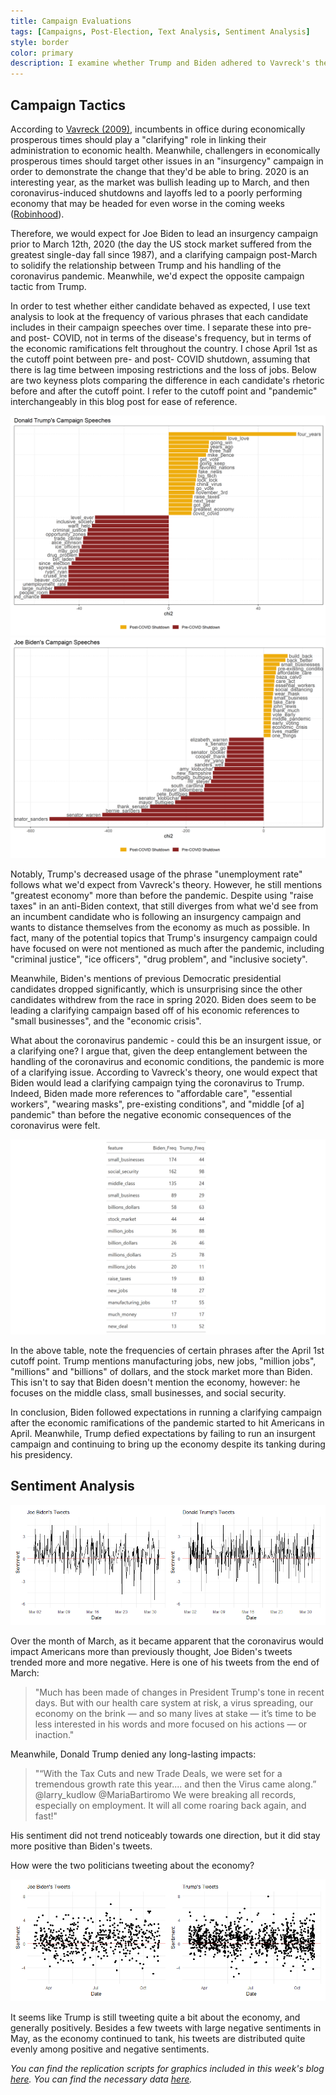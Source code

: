 ```yaml
---
title: Campaign Evaluations
tags: [Campaigns, Post-Election, Text Analysis, Sentiment Analysis]
style: border
color: primary
description: I examine whether Trump and Biden adhered to Vavreck's theory of clarifying/insurgent campaigns through text analysis.
---
```


## Campaign Tactics

According to [Vavreck (2009)](https://www-jstor-org.ezp-prod1.hul.harvard.edu/stable/j.ctt7t1g4), incumbents in office during economically prosperous times should play a "clarifying" role in linking their administration to economic health. Meanwhile, challengers in economically prosperous times should target other issues in an "insurgency" campaign in order to demonstrate the change that they'd be able to bring. 2020 is an interesting year, as the market was bullish leading up to March, and then coronavirus-induced shutdowns and layoffs led to a poorly performing economy that may be headed for even worse in the coming weeks ([Robinhood](https://learn.robinhood.com/articles/3i6hIwhY75uWjZUZiLFTFT/what-are-bull-and-bear-markets/)).

Therefore, we would expect for Joe Biden to lead an insurgency campaign prior to March 12th, 2020 (the day the US stock market suffered from the greatest single-day fall since 1987), and a clarifying campaign post-March to solidify the relationship between Trump and his handling of the coronavirus pandemic. Meanwhile, we'd expect the opposite campaign tactic from Trump.

In order to test whether either candidate behaved as expected, I use text analysis to look at the frequency of various phrases that each candidate includes in their campaign speeches over time. I separate these into pre- and post- COVID, not in terms of the disease's frequency, but in terms of the economic ramifications felt throughout the country. I chose April 1st as the cutoff point between pre- and post- COVID shutdown, assuming that there is lag time between imposing restrictions and the loss of jobs. Below are two keyness plots comparing the difference in each candidate's rhetoric before and after the cutoff point. I refer to the cutoff point and "pandemic" interchangeably in this blog post for ease of reference.

![](../figures/speechkeyness1.png)
![](../figures/speechkeyness2.png)

Notably, Trump's decreased usage of the phrase "unemployment rate" follows what we'd expect from Vavreck's theory. However, he still mentions "greatest economy" more than before the pandemic. Despite using "raise taxes" in an anti-Biden context, that still diverges from what we'd see from an incumbent candidate who is following an insurgency campaign and wants to distance themselves from the economy as much as possible. In fact, many of the potential topics that Trump's insurgency campaign could have focused on were not mentioned as much after the pandemic, including "criminal justice", "ice officers", "drug problem", and "inclusive society". 

Meanwhile, Biden's mentions of previous Democratic presidential candidates dropped significantly, which is unsurprising since the other candidates withdrew from the race in spring 2020. Biden does seem to be leading a clarifying campaign based off of his economic references to "small businesses", and the "economic crisis".

What about the coronavirus pandemic - could this be an insurgent issue, or a clarifying one? I argue that, given the deep entanglement between the handling of the coronavirus and economic conditions, the pandemic is more of a clarifying issue. According to Vavreck's theory, one would expect that Biden would lead a clarifying campaign tying the coronavirus to Trump. Indeed, Biden made more references to "affordable care", "essential workers", "wearing masks", pre-existing conditions", and "middle [of a] pandemic" than before the negative economic consequences of the coronavirus were felt.

![](../figures/Capture.PNG)

In the above table, note the frequencies of certain phrases after the April 1st cutoff point. Trump mentions manufacturing jobs, new jobs, "million jobs", "millions" and "billions" of dollars, and the stock market more than Biden. This isn't to say that Biden doesn't mention the economy, however: he focuses on the middle class, small businesses, and social security. 

In conclusion, Biden followed expectations in running a clarifying campaign after the economic ramifications of the pandemic started to hit Americans in April. Meanwhile, Trump defied expectations by failing to run an insurgent campaign and continuing to bring up the economy despite its tanking during his presidency.

## Sentiment Analysis

![](../figures/tweets.png)

Over the month of March, as it became apparent that the coronavirus would impact Americans more than previously thought, Joe Biden's tweets trended more and more negative. Here is one of his tweets from the end of March:

> "Much has been made of changes in President Trump's tone in recent days. But with our health care system at risk, a virus spreading, our economy on the brink — and so many lives at stake — it’s time to be less interested in his words and more focused on his actions — or inaction."

Meanwhile, Donald Trump denied any long-lasting impacts:

> "“With the Tax Cuts and new Trade Deals, we were set for a tremendous growth rate this year.... and then the Virus came along.” @larry_kudlow  @MariaBartiromo We were breaking all records, especially on employment. It will all come roaring back again, and fast!"

His sentiment did not trend noticeably towards one direction, but it did stay more positive than Biden's tweets.

How were the two politicians tweeting about the economy?

![](../figures/tweets2.png)

It seems like Trump is still tweeting quite a bit about the economy, and generally positively. Besides a few tweets with large negative sentiments in May, as the economy continued to tank, his tweets are distributed quite evenly among positive and negative sentiments. 


*You can find the replication scripts for graphics included in this week's blog [here](https://github.com/caievelyn/election-analytics/blob/master/scripts/2020_11_30_script.R). You can find the necessary data [here](https://github.com/caievelyn/election-analytics/tree/master/data).*
